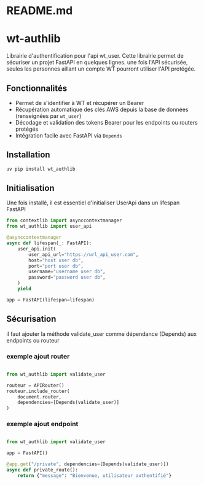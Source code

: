 # README.md
# wt-authlib

Librairie d'authentification pour l'api wt_user. 
Cette librairie permet de sécuriser un projet FastAPI en quelques lignes. une fois l'API sécurisée, seules les personnes aillant un compte WT pourront utiliser l'API protégée.

## Fonctionnalités
- Permet de s'identifier à WT et récupérer un Bearer
- Récupération automatique des clés AWS depuis la base de données (renseignées par `wt_user`)
- Décodage et validation des tokens Bearer pour les endpoints ou routers protégés
- Intégration facile avec FastAPI via `Depends`

## Installation
```bash
uv pip install wt_authlib
```

## Initialisation

Une fois installé, il est essentiel d'initialiser UserApi dans un lifespan FastAPI

```python
from contextlib import asynccontextmanager
from wt_authlib import user_api

@asynccontextmanager
async def lifespan(_: FastAPI):
	user_api.init(
		user_api_url="https://url_api_user.com",
		host="host user db",
		port="port user db",
		username="username user db",
		password="password user db",
	)
	yield

app = FastAPI(lifespan=lifespan)

```

## Sécurisation
il faut ajouter la méthode validate_user comme dépendance (Depends) aux endpoints ou routeur

### exemple ajout router

```python

from wt_authlib import validate_user

routeur = APIRouter()
routeur.include_router(
    document.router,
	dependencies=[Depends(validate_user)]
)
```

### exemple ajout endpoint
```python

from wt_authlib import validate_user

app = FastAPI()

@app.get("/private", dependencies=[Depends(validate_user)])
async def private_route():
    return {"message": "Bienvenue, utilisateur authentifié"}
```



